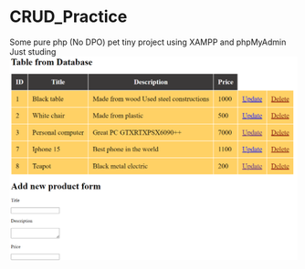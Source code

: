 ﻿# CRUD_Practice
 
Some pure php (No DPO) pet tiny project using XAMPP and phpMyAdmin
Just studing
![img.png](img.png)
